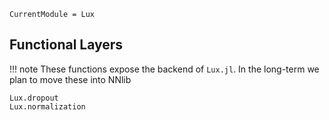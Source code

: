 ```@meta
CurrentModule = Lux
```

## Functional Layers

!!! note
    These functions expose the backend of `Lux.jl`. In the long-term we plan to move these
    into NNlib

```@docs
Lux.dropout
Lux.normalization
```
